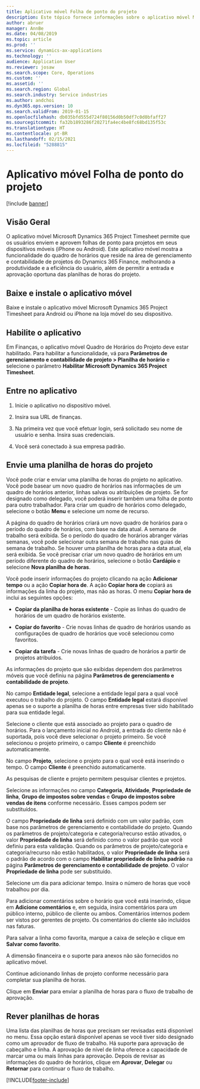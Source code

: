 ```yaml
---
title: Aplicativo móvel Folha de ponto do projeto
description: Este tópico fornece informações sobre o aplicativo móvel Microsoft Dynamics 365 Project Timesheet. O aplicativo móvel Folha de ponto do projeto permite que os usuários enviem e aprovem folhas de ponto para projetos em seus dispositivos móveis.
author: abruer
manager: AnnBe
ms.date: 04/08/2019
ms.topic: article
ms.prod: ''
ms.service: dynamics-ax-applications
ms.technology: ''
audience: Application User
ms.reviewer: josaw
ms.search.scope: Core, Operations
ms.custom: ''
ms.assetid: ''
ms.search.region: Global
ms.search.industry: Service industries
ms.author: andchoi
ms.dyn365.ops.version: 10
ms.search.validFrom: 2019-01-15
ms.openlocfilehash: db035bfd555d724f80156d0b50df7c0d0bfaff27
ms.sourcegitcommit: fa32b1893286f20271fa4ec4be8fc68bd135f53c
ms.translationtype: HT
ms.contentlocale: pt-BR
ms.lasthandoff: 02/15/2021
ms.locfileid: "5288815"
---
```

# <a name="project-timesheet-mobile-application"></a>Aplicativo móvel Folha de ponto do projeto

[!include [banner](../includes/banner.md)]

## <a name="overview"></a>Visão Geral

O aplicativo móvel Microsoft Dynamics 365 Project Timesheet permite que os usuários enviem e aprovem folhas de ponto para projetos em seus dispositivos móveis (iPhone ou Android). Este aplicativo móvel mostra a funcionalidade do quadro de horários que reside na área de gerenciamento e contabilidade de projetos do Dynamics 365 Finance, melhorando a produtividade e a eficiência do usuário, além de permitir a entrada e aprovação oportuna das planilhas de horas do projeto.

## <a name="download-and-install-the-mobile-app"></a>Baixe e instale o aplicativo móvel

Baixe e instale o aplicativo móvel Microsoft Dynamics 365 Project Timesheet para Android ou iPhone na loja móvel do seu dispositivo.

## <a name="enable-the-app"></a>Habilite o aplicativo 

Em Finanças, o aplicativo móvel Quadro de Horários do Projeto deve estar habilitado. Para habilitar a funcionalidade, vá para **Parâmetros de gerenciamento e contabilidade de projeto \> Planilha de horário** e selecione o parâmetro **Habilitar Microsoft Dynamics 365 Project Timesheet**.

## <a name="sign-in-to-the-app"></a>Entre no aplicativo

1.  Inicie o aplicativo no dispositivo móvel.

2.  Insira sua URL de finanças.

3.  Na primeira vez que você efetuar login, será solicitado seu nome de usuário e senha. Insira suas credenciais.

4.  Você será conectado à sua empresa padrão.

## <a name="submit-a-project-timesheet"></a>Envie uma planilha de horas do projeto

Você pode criar e enviar uma planilha de horas do projeto no aplicativo. Você pode basear um novo quadro de horários nas informações de um quadro de horários anterior, linhas salvas ou atribuições de projeto. Se for designado como delegado, você poderá inserir também uma folha de ponto para outro trabalhador. Para criar um quadro de horários como delegado, selecione o botão **Menu** e selecione um nome de recurso.

A página do quadro de horários criará um novo quadro de horários para o período do quadro de horários, com base na data atual. A semana de trabalho será exibida. Se o período do quadro de horários abranger várias semanas, você pode selecionar outra semana de trabalho nas guias de semana de trabalho.
Se houver uma planilha de horas para a data atual, ela será exibida. Se você precisar criar um novo quadro de horários em um período diferente do quadro de horários, selecione o botão **Cardápio** e selecione **Nova planilha de horas**.

Você pode inserir informações do projeto clicando na ação **Adicionar tempo** ou a ação **Copiar hora de**. A ação **Copiar hora de** copiará as informações da linha do projeto, mas não as horas. O menu **Copiar hora de** inclui as seguintes opções:

- **Copiar da planilha de horas existente** - Copie as linhas do quadro de horários de um quadro de horários existente.

- **Copiar do favorito** - Crie novas linhas de quadro de horários usando as configurações de quadro de horários que você selecionou como favoritos.

- **Copiar da tarefa** - Crie novas linhas de quadro de horários a partir de projetos atribuídos.

As informações do projeto que são exibidas dependem dos parâmetros móveis que você definiu na página **Parâmetros de gerenciamento e contabilidade de projeto**.

No campo **Entidade legal**, selecione a entidade legal para a qual você executou o trabalho do projeto. O campo **Entidade legal** estará disponível apenas se o suporte a planilha de horas entre empresas tiver sido habilitado para sua entidade legal.

Selecione o cliente que está associado ao projeto para o quadro de horários. Para o lançamento inicial no Android, a entrada do cliente não é suportada, pois você deve selecionar o projeto primeiro. Se você selecionou o projeto primeiro, o campo **Cliente** é preenchido automaticamente.

No campo **Projeto**, selecione o projeto para o qual você está inserindo o tempo. O campo **Cliente** é preenchido automaticamente.

As pesquisas de cliente e projeto permitem pesquisar clientes e projetos.

Selecione as informações no campo **Categoria**, **Atividade**, **Propriedade de linha**, **Grupo de impostos sobre vendas** e **Grupo de impostos sobre vendas de itens** conforme necessário. Esses campos podem ser substituídos.

O campo **Propriedade de linha** será definido com um valor padrão, com base nos parâmetros de gerenciamento e contabilidade do projeto. Quando os parâmetros de projeto/categoria e categoria/recurso estão ativados, o valor **Propriedade de linha** será definido como o valor padrão que você definiu para esta validação. Quando os parâmetros de projeto/categoria e categoria/recurso não estão habilitados, o valor **Propriedade de linha** será o padrão de acordo com o campo **Habilitar propriedade de linha padrão** na página **Parâmetros de gerenciamento e contabilidade de projeto**. O valor **Propriedade de linha** pode ser substituído.

Selecione um dia para adicionar tempo. Insira o número de horas que você trabalhou por dia.

Para adicionar comentários sobre o horário que você está inserindo, clique em **Adicione comentários** e, em seguida, insira comentários para um público interno, público de cliente ou ambos.
Comentários internos podem ser vistos por gerentes de projeto. Os comentários do cliente são incluídos nas faturas.

Para salvar a linha como favorita, marque a caixa de seleção e clique em **Salvar como favorito**.

A dimensão financeira e o suporte para anexos não são fornecidos no aplicativo móvel.

Continue adicionando linhas de projeto conforme necessário para completar sua planilha de horas.

Clique em **Enviar** para enviar a planilha de horas para o fluxo de trabalho de aprovação.

## <a name="review-timesheets"></a>Rever planilhas de horas

Uma lista das planilhas de horas que precisam ser revisadas está disponível no menu. Essa opção estará disponível apenas se você tiver sido designado como um aprovador de fluxo de trabalho. Há suporte para aprovação de cabeçalho e linha. A aprovação de nível de linha oferece a capacidade de marcar uma ou mais linhas para aprovação. Depois de revisar as informações do quadro de horários, clique em **Aprovar**, **Delegar** ou **Retornar** para continuar o fluxo de trabalho.


[!INCLUDE[footer-include](../includes/footer-banner.md)]